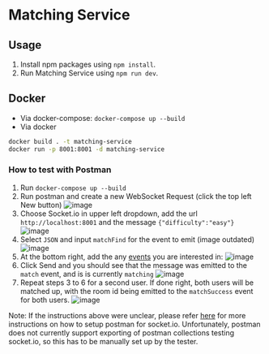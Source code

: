 # Matching Service

## Usage

1. Install npm packages using `npm install`.
2. Run Matching Service using `npm run dev`.

## Docker

- Via docker-compose: `docker-compose up --build`
- Via docker

```bash
docker build . -t matching-service
docker run -p 8001:8001 -d matching-service
```

### How to test with Postman

1. Run `docker-compose up --build`
2. Run postman and create a new WebSocket Request (click the top left New button)
   ![image](https://user-images.githubusercontent.com/50147457/188167251-15b4bb10-a4d8-41c2-8727-382224a8ebac.png)
3. Choose Socket.io in upper left dropdown, add the url `http://localhost:8001` and the message `{"difficulty":"easy"}`
   ![image](https://user-images.githubusercontent.com/50147457/188167374-825174fd-9d5a-4a04-9256-302ddd14143a.png)
4. Select `JSON` and input `matchFind` for the event to emit (image outdated)
   ![image](https://user-images.githubusercontent.com/50147457/188168120-c66974f4-b773-4cc2-9954-eee17cc1b1c1.png)
5. At the bottom right, add the any [events](https://github.com/CS3219-AY2223S1/cs3219-project-ay2223s1-g58/blob/main/matching-service/const/constants.json) you are interested in:
   ![image](https://user-images.githubusercontent.com/50147457/188168182-03431725-bbe2-4537-a0aa-2afb87d99bf4.png)
6. Click Send and you should see that the message was emitted to the `match` event, and is is currently `matching`
   ![image](https://user-images.githubusercontent.com/50147457/188168685-647fea55-e36b-4802-9fa4-e8a913da478d.png)
7. Repeat steps 3 to 6 for a second user. If done right, both users will be matched up, with the room id being emitted to the `matchSuccess` event for both users.
   ![image](https://user-images.githubusercontent.com/50147457/188168885-47fa43c9-3779-4e52-83bf-f743733dac89.png)

Note: If the instructions above were unclear, please refer [here](https://blog.postman.com/postman-now-supports-socket-io/) for more instructions on how to setup postman for socket.io. Unfortunately, postman does not currently support exporting of postman collections testing socket.io, so this has to be manually set up by the tester.
